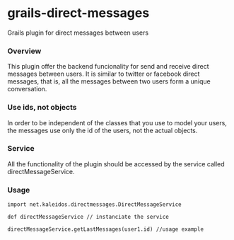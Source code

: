 grails-direct-messages
======================

Grails plugin for direct messages between users

### Overview

This plugin offer the backend funcionality for send and receive direct messages between users. 
It is similar to twitter or facebook direct messages, that is, all the messages between two users form a unique 
conversation.

### Use ids, not objects

In order to be independent of the classes that you use to model your users, the messages use only the id of the users, 
not the actual objects. 

### Service

All the functionality of the plugin should be accessed by the service called directMessageService.



### Usage

    import net.kaleidos.directmessages.DirectMessageService
    
    def directMessageService // instanciate the service

    directMessageService.getLastMessages(user1.id) //usage example
    
    
